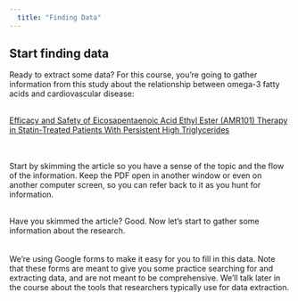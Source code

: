 ```yaml
---
  title: "Finding Data"
---
```



## Start finding data

Ready to extract some data? For this course, you’re going to gather information from this study about the relationship between omega-3 fatty acids and cardiovascular disease:<br><br>

<a href="http://triglyceridespanel.ajconline.org/Content/PDFs/1-Ballantyne-Efficacy.pdf" style="size:20pt">Efficacy and Safety of Eicosapentaenoic Acid Ethyl Ester (AMR101) Therapy in Statin-Treated Patients With Persistent High Triglycerides</a>
 

<br><br>
Start by skimming the article so you have a sense of the topic and the flow of the information. Keep the PDF open in another window or even on another computer screen, so you can refer back to it as you hunt for information.<br><br>

Have you skimmed the article? Good. Now let’s start to gather some information about the research.  
<br><br>
We’re using Google forms to make it easy for you to fill in this data. Note that these forms are meant to give you some practice searching for and extracting data, and are not meant to be comprehensive. We’ll talk later in the course about the tools that researchers typically use for data extraction. 
